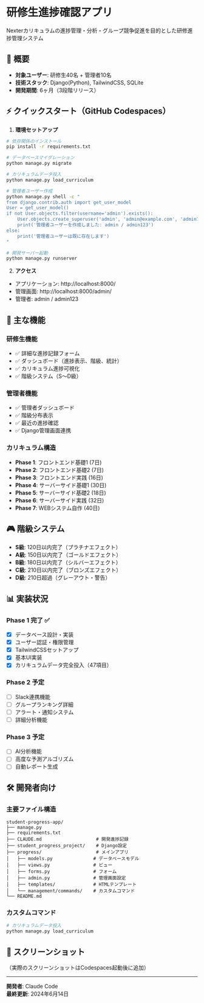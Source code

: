 # 研修生進捗確認アプリ

Nexterカリキュラムの進捗管理・分析・グループ競争促進を目的とした研修進捗管理システム

## 🎯 概要

- **対象ユーザー**: 研修生40名 + 管理者10名
- **技術スタック**: Django(Python), TailwindCSS, SQLite
- **開発期間**: 6ヶ月（3段階リリース）

## ⚡ クイックスタート（GitHub Codespaces）

1. **環境セットアップ**
```bash
# 依存関係のインストール
pip install -r requirements.txt

# データベースマイグレーション
python manage.py migrate

# カリキュラムデータ投入
python manage.py load_curriculum

# 管理者ユーザー作成
python manage.py shell -c "
from django.contrib.auth import get_user_model
User = get_user_model()
if not User.objects.filter(username='admin').exists():
    User.objects.create_superuser('admin', 'admin@example.com', 'admin123')
    print('管理者ユーザーを作成しました: admin / admin123')
else:
    print('管理者ユーザーは既に存在します')
"

# 開発サーバー起動
python manage.py runserver
```

2. **アクセス**
- アプリケーション: http://localhost:8000/
- 管理画面: http://localhost:8000/admin/
- 管理者: admin / admin123

## 🚀 主な機能

### 研修生機能
- ✅ 詳細な進捗記録フォーム
- ✅ ダッシュボード（進捗表示、階級、統計）
- ✅ カリキュラム進捗可視化
- ✅ 階級システム（S〜D級）

### 管理者機能
- ✅ 管理者ダッシュボード
- ✅ 階級分布表示
- ✅ 最近の進捗確認
- ✅ Django管理画面連携

### カリキュラム構造
- **Phase 1**: フロントエンド基礎1 (7日)
- **Phase 2**: フロントエンド基礎2 (7日)
- **Phase 3**: フロントエンド実践 (16日)
- **Phase 4**: サーバーサイド基礎1 (30日)
- **Phase 5**: サーバーサイド基礎2 (18日)
- **Phase 6**: サーバーサイド実践 (32日)
- **Phase 7**: WEBシステム自作 (40日)

## 🎮 階級システム

- **S級**: 120日以内完了（プラチナエフェクト）
- **A級**: 150日以内完了（ゴールドエフェクト）
- **B級**: 180日以内完了（シルバーエフェクト）
- **C級**: 210日以内完了（ブロンズエフェクト）
- **D級**: 210日超過（グレーアウト・警告）

## 📊 実装状況

### Phase 1 完了 ✅
- [x] データベース設計・実装
- [x] ユーザー認証・権限管理
- [x] TailwindCSSセットアップ
- [x] 基本UI実装
- [x] カリキュラムデータ完全投入（47項目）

### Phase 2 予定
- [ ] Slack連携機能
- [ ] グループランキング詳細
- [ ] アラート・通知システム
- [ ] 詳細分析機能

### Phase 3 予定
- [ ] AI分析機能
- [ ] 高度な予測アルゴリズム
- [ ] 自動レポート生成

## 🛠️ 開発者向け

### 主要ファイル構造
```
student-progress-app/
├── manage.py
├── requirements.txt
├── CLAUDE.md                    # 開発進捗記録
├── student_progress_project/    # Django設定
├── progress/                    # メインアプリ
│   ├── models.py               # データベースモデル
│   ├── views.py                # ビュー
│   ├── forms.py                # フォーム
│   ├── admin.py                # 管理画面設定
│   ├── templates/              # HTMLテンプレート
│   └── management/commands/    # カスタムコマンド
└── README.md
```

### カスタムコマンド
```bash
# カリキュラムデータ投入
python manage.py load_curriculum
```

## 📱 スクリーンショット

（実際のスクリーンショットはCodespaces起動後に追加）

---

**開発者**: Claude Code  
**最終更新**: 2024年6月14日